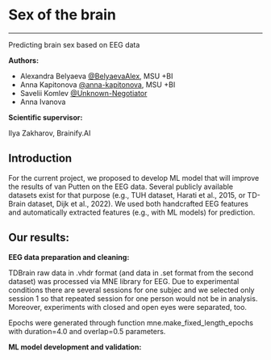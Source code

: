 # Sex of the brain
---------------------------------------------------------------------------------------
Predicting brain sex based on EEG data

**Authors:**
- Alexandra Belyaeva [@BelyaevaAlex](https://github.com/BelyaevaAlex), MSU +BI
- Anna Kapitonova [@anna-kapitonova](https://github.com/anna-kapitonova), MSU +BI
- Savelii Komlev [@Unknown-Negotiator](https://github.com/Unknown-Negotiator)
- Anna Ivanova
  
**Scientific supervisor:**

Ilya Zakharov, Brainify.AI
  
## Introduction

For the current project, we proposed to develop ML model that will improve the results of van Putten on the EEG data. Several publicly available datasets exist for that purpose (e.g., TUH dataset, Harati et al., 2015, or TD-Brain dataset, Dijk et al., 2022). We used both handcrafted EEG features and automatically extracted features (e.g., with ML models) for prediction.

##  Our results:

__EEG data preparation and cleaning:__

TDBrain raw data in .vhdr format (and data in .set format from the second dataset) was processed via MNE library for EEG. Due to experimental conditions there are several sessions for one subjec and we selected only session 1 so that repeated session for one person would not be in analysis. Moreover, experiments with closed and open eyes were separated, too.

Epochs were generated through function mne.make_fixed_length_epochs with duration=4.0 and overlap=0.5 parameters.
 
__ML model development and validation:__
